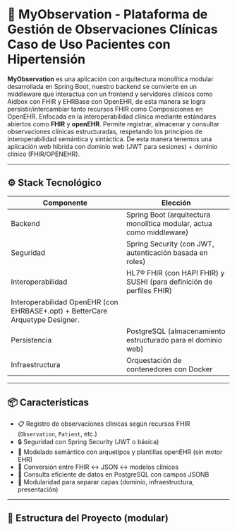 # 🏥 MyObservation - Plataforma de Gestión de Observaciones Clínicas Caso de Uso Pacientes con Hipertensión

**MyObservation** es una aplicación con arquitectura monolítica modular desarrollada en Spring Boot, nuestro backend se convierte en un middleware que interactua con un frontend y servidores clínicos como Aidbox con FHIR y EHRBase con OpenEHR, de esta manera se logra persistir/intercambiar tanto recursos FHIR como Composiciones en OpenEHR.
Enfocada en la interoperabilidad clínica mediante estándares abiertos como **FHIR** y **openEHR**. Permite registrar, almacenar y consultar observaciones clínicas estructuradas, respetando los principios de interoperabilidad semántica y sintáctica.
De esta manera tenemos una aplicación web hibrida con dominio web (JWT para sesiones) + dominio clínico (FHIR/OPENEHR).

---

## ⚙️ Stack Tecnológico

| Componente          | Elección                                                                 |
|---------------------|--------------------------------------------------------------------------|
| Backend             | Spring Boot (arquitectura monolítica modular, actua como middleware)                           |
| Seguridad           | Spring Security (con JWT, autenticación basada en roles)               |
| Interoperabilidad   | HL7® FHIR (con HAPI FHIR) y SUSHI (para definición de perfiles FHIR)
| Interoperabilidad     OpenEHR (con EHRBASE+.opt) + BetterCare Arquetype Designer.
| Persistencia        | PostgreSQL (almacenamiento estructurado para el dominio web)    |
| Infraestructura     | Orquestación de contenedores con Docker   |

---

## 📦 Características

- 📋 Registro de observaciones clínicas según recursos FHIR (`Observation`, `Patient`, etc.)
- 🔒 Seguridad con Spring Security (JWT o básica)
- 🧠 Modelado semántico con arquetipos y plantillas openEHR (sin motor EHR)
- 🧬 Conversión entre FHIR ↔ JSON ↔ modelos clínicos
- 🔎 Consulta eficiente de datos en PostgreSQL con campos JSONB
- 🔧 Modularidad para separar capas (dominio, infraestructura, presentación)

---

## 📁 Estructura del Proyecto (modular)


